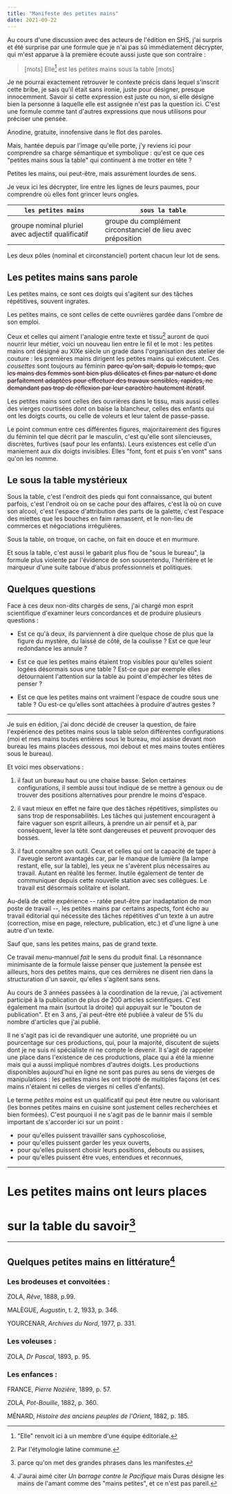 ```yaml
---
title: "Manifeste des petites mains"
date: 2021-09-22
---
```


Au cours d'une discussion avec des acteurs de l'édition en SHS, j'ai surpris et été surprise par une formule que je n'ai pas sû immédiatement décrypter, qui m'est apparue à la première écoute aussi juste que son contraire : 


>[mots] Elle[^elle] est les petites mains sous la table [mots]

[^elle]: "Elle" renvoit ici à un membre d'une équipe éditoriale.

Je ne pourrai exactement retrouver le contexte précis dans lequel s'inscrit cette bribe, je sais qu'il était sans ironie, juste pour désigner, presque innocemment. Savoir si cette expression est juste ou non, si elle désigne bien la personne à laquelle elle est assignée n'est pas la question ici. C'est une formule comme tant d'autres expressions que nous utilisons pour préciser une pensée. 

Anodine, gratuite, innofensive dans le flot des paroles. 

Mais, hantée depuis par l'image qu'elle porte, j'y reviens ici pour comprendre sa charge sémantique et symbolique : qu'est ce que ces "petites mains sous la table" qui continuent à me trotter en tête ?

Petites les mains, oui peut-être, mais assurément lourdes de sens. 

Je veux ici les décrypter, lire entre les lignes de leurs paumes, pour comprendre où elles font grincer leurs ongles. 

|  `les petites mains` | `sous la table`  |
|---|---|
|  groupe nominal pluriel avec adjectif qualificatif |  groupe du complément circonstanciel de lieu avec préposition | 


Les deux pôles (nominal et circonstanciel) portent chacun leur lot de sens. 


## Les petites mains sans parole

Les petites mains, ce sont ces doigts qui s'agitent sur des tâches répétitives, souvent ingrates. 

Les petites mains, ce sont celles de cette ouvrières gardée dans l'ombre de son emploi. 

Ceux et celles qui aiment l'analogie entre texte et tissu[^1] auront de quoi nourrir leur métier, voici un nouveau lien entre le fil et le mot : les petites mains ont désigné au XIXe siècle un grade dans l'organisation des atelier de couture : les premières mains dirigent les petites mains qui exécutent. Ces *cousettes* sont toujours au féminin <strike style='color:rgb(196, 43, 94);'><span style='color:black'>parce qu'on sait, depuis le temps, que les mains des femmes sont bien plus délicates et fines par nature et donc parfaitement adaptées pour effectuer des travaux sensibles, rapides, ne demandant pas trop de réflexion par leur caractère hautement itératif</span></strike>. 

Les petites mains sont celles des ouvrières dans le tissu, mais aussi celles des vierges courtisées dont on baise la blancheur, celles des enfants qui ont les doigts courts, ou celle de voleurs et leur talent de passe-passe. 

Le point commun entre ces différentes figures, majoritairement des figures du féminin tel que décrit par le masculin, c'est qu'elle sont silencieuses, discrètes, furtives (sauf pour les enfants). Leurs existences est celle d'un
maniement aux dix doigts invisibles. Elles "font, font et puis s'en vont" sans qu'on les nomme.



## Le sous la table mystérieux

Sous la table, c'est l'endroit des pieds qui font connaissance, qui butent parfois, c'est l'endroit où on se cache pour des affaires, c'est là où on cuve son alcool, c'est l'espace d'attribution des parts de la galette, c'est l'espace des miettes que les bouches en faim ramassent, et le non-lieu de commerces et négociations irrégulières. 

Sous la table, on troque, on cache, on fait en douce et en murmure. 

Et sous la table, c'est aussi le gabarit plus flou de "sous le bureau", la formule plus violente par l'évidence de son sousentendu, l'héritière et le marqueur d'une suite taboue d'abus professionnels et politiques. 

## Quelques questions

Face à ces deux non-dits chargés de sens, j'ai chargé mon esprit scientifique d'examiner leurs concordances et de produire plusieurs questions : 

- Est ce qu'à deux, ils parviennent à dire quelque chose de plus que la figure du mystère, du laissé de côté, de la coulisse ? Est ce que leur redondance les annule ? 

- Est ce que les petites mains étaient trop visibles pour qu'elles soient logées désormais sous une table ? Est-ce que par exemple elles détournaient l'attention sur la table au point d'empêcher les têtes de penser ?

- Est ce que les petites mains ont vraiment l'espace de coudre sous une table ? Ou est-ce qu'elles sont attachées à produire d'autres gestes ? 

----- 

Je suis en édition, j'ai donc décidé de creuser la question, de faire l'expérience des petites mains sous la table selon différentes configurations (moi et mes mains toutes entières sous le bureau, moi assise devant mon bureau les mains placées dessous, moi debout et mes mains toutes entières sous le bureau). 

Et voici mes observations : 

1. il faut un bureau haut ou une chaise basse. Selon certaines configurations, il semble aussi tout indiqué de se mettre à genoux ou de trouver des positions alternatives pour prendre le moins d'espace. 

2. il vaut mieux en effet ne faire que des tâches répétitives, simplistes ou sans trop de responsabilités. Les tâches qui justement encouragent à faire vaguer son esprit ailleurs, à prendre un air pensif et à, par conséquent, lever la tête sont dangereuses et peuvent provoquer des bosses. 

3. il faut connaître son outil. Ceux et celles qui ont la capacité de taper à l'aveugle seront avantagés car, par le manque de lumière (la lampe restant, elle, sur la table), les yeux ne s'avèrent plus nécessaires au travail. Autant en réalité les fermer. Inutile également de tenter de communiquer depuis cette nouvelle station avec ses collègues. Le travail est désormais solitaire et isolant. 

Au-delà de cette expérience  -- ratée peut-être par inadaptation de mon poste de travail --, les petites mains par certains aspects, font écho au travail éditorial qui nécessite des tâches répétitives d'un texte à un autre (correction, mise en page, relecture, publication, etc.) et d'une ligne à une autre d'un texte. 

Sauf que, sans les petites mains, pas de grand texte. 

Ce travail menu-mannuel *fait* le sens du produit final. La résonnance minimisante de la formule laisse penser que justement la pensée est ailleurs, hors des petites mains, que ces dernières ne disent rien dans la structuration d'un savoir, qu'elles s'agitent sans sens.

Au cours de 3 années passées à la coordination de la revue, j'ai activement participé à la publication de plus de 200 articles scientifiques. C'est également ma main (surtout la droite) qui appuyait sur le "bouton de publication". Et en 3 ans, j'ai peut-être été publiée à valeur de 5% du nombre d'articles que j'ai publié. 

Il ne s'agit pas ici de revandiquer une autorité, une propriété ou un pourcentage sur ces productions, qui, pour la majorité, discutent de sujets dont je ne suis ni spécialiste ni ne compte le devenir. Il s'agit de rappeler une place dans l'existence de ces productions, place qui a été la mienne mais qui a aussi impliqué nombres d'autres doigts. Les productions disponibles aujourd'hui en ligne ne sont pas pures au sens de vierges de manipulations : les petites mains les ont tripoté de multiples façons (et ces mains n'étaient ni celles de vierges ni celles d'enfants). 

Le terme *petites mains* est un qualificatif qui peut être neutre ou valorisant (les bonnes petites mains en cuisine sont justement celles recherchées et bien formées). C'est pourquoi il ne s'agit pas de le bannir mais il semble important de s'accorder ici sur un point : 

- pour qu'elles puissent travailler sans cyphoscoliose, 
- pour qu'elles puissent garder les yeux ouverts, 
- pour qu'elles puissent choisir leurs positions, debouts ou assises,
- pour qu'elles puissent être vues, entendues et reconnues, 


--------------


# Les petites mains ont leurs places 
# **sur** la table du savoir[^2] 





[^1]: Par l'étymologie latine commune.
[^2]: parce qu'on met des grandes phrases dans les manifestes. 

-------------

## Quelques petites mains en littérature[^Duras]

[^Duras]: J'aurai aimé citer *Un barrage contre le Pacifique* mais Duras désigne les mains de l'amant comme des "mains petites", et ce n'est pas pareil.

### Les brodeuses et convoitées :

ZOLA, *Rêve*, 1888, p.99.

MALÈGUE, *Augustin*, t. 2, 1933, p. 346.

YOURCENAR, *Archives du Nord*, 1977, p. 331.

### Les voleuses :

ZOLA, *Dr Pascal*, 1893, p. 95.

### Les enfances :

FRANCE, *Pierre Nozière*, 1899, p. 57.

ZOLA, *Pot-Bouille*, 1882, p. 360.

MÉNARD, *Histoire des anciens peuples de l'Orient*, 1882, p. 185.